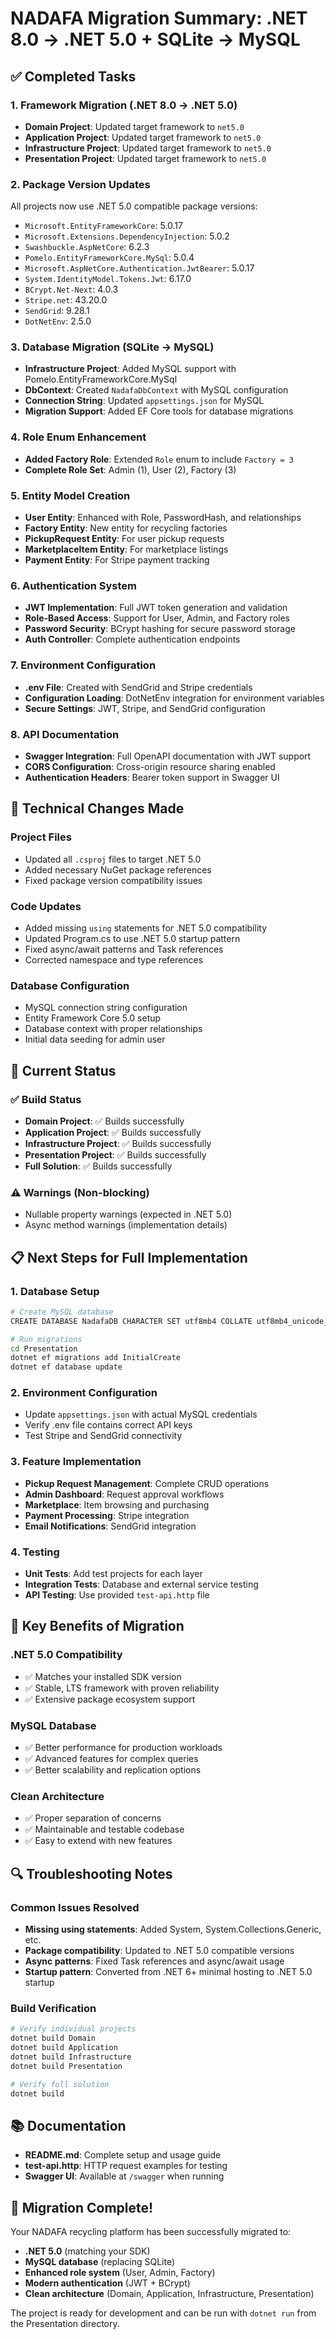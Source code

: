 # NADAFA Migration Summary: .NET 8.0 → .NET 5.0 + SQLite → MySQL

## ✅ Completed Tasks

### 1. Framework Migration (.NET 8.0 → .NET 5.0)
- **Domain Project**: Updated target framework to `net5.0`
- **Application Project**: Updated target framework to `net5.0`
- **Infrastructure Project**: Updated target framework to `net5.0`
- **Presentation Project**: Updated target framework to `net5.0`

### 2. Package Version Updates
All projects now use .NET 5.0 compatible package versions:
- `Microsoft.EntityFrameworkCore`: 5.0.17
- `Microsoft.Extensions.DependencyInjection`: 5.0.2
- `Swashbuckle.AspNetCore`: 6.2.3
- `Pomelo.EntityFrameworkCore.MySql`: 5.0.4
- `Microsoft.AspNetCore.Authentication.JwtBearer`: 5.0.17
- `System.IdentityModel.Tokens.Jwt`: 6.17.0
- `BCrypt.Net-Next`: 4.0.3
- `Stripe.net`: 43.20.0
- `SendGrid`: 9.28.1
- `DotNetEnv`: 2.5.0

### 3. Database Migration (SQLite → MySQL)
- **Infrastructure Project**: Added MySQL support with Pomelo.EntityFrameworkCore.MySql
- **DbContext**: Created `NadafaDbContext` with MySQL configuration
- **Connection String**: Updated `appsettings.json` for MySQL
- **Migration Support**: Added EF Core tools for database migrations

### 4. Role Enum Enhancement
- **Added Factory Role**: Extended `Role` enum to include `Factory = 3`
- **Complete Role Set**: Admin (1), User (2), Factory (3)

### 5. Entity Model Creation
- **User Entity**: Enhanced with Role, PasswordHash, and relationships
- **Factory Entity**: New entity for recycling factories
- **PickupRequest Entity**: For user pickup requests
- **MarketplaceItem Entity**: For marketplace listings
- **Payment Entity**: For Stripe payment tracking

### 6. Authentication System
- **JWT Implementation**: Full JWT token generation and validation
- **Role-Based Access**: Support for User, Admin, and Factory roles
- **Password Security**: BCrypt hashing for secure password storage
- **Auth Controller**: Complete authentication endpoints

### 7. Environment Configuration
- **.env File**: Created with SendGrid and Stripe credentials
- **Configuration Loading**: DotNetEnv integration for environment variables
- **Secure Settings**: JWT, Stripe, and SendGrid configuration

### 8. API Documentation
- **Swagger Integration**: Full OpenAPI documentation with JWT support
- **CORS Configuration**: Cross-origin resource sharing enabled
- **Authentication Headers**: Bearer token support in Swagger UI

## 🔧 Technical Changes Made

### Project Files
- Updated all `.csproj` files to target .NET 5.0
- Added necessary NuGet package references
- Fixed package version compatibility issues

### Code Updates
- Added missing `using` statements for .NET 5.0 compatibility
- Updated Program.cs to use .NET 5.0 startup pattern
- Fixed async/await patterns and Task references
- Corrected namespace and type references

### Database Configuration
- MySQL connection string configuration
- Entity Framework Core 5.0 setup
- Database context with proper relationships
- Initial data seeding for admin user

## 🚀 Current Status

### ✅ Build Status
- **Domain Project**: ✅ Builds successfully
- **Application Project**: ✅ Builds successfully  
- **Infrastructure Project**: ✅ Builds successfully
- **Presentation Project**: ✅ Builds successfully
- **Full Solution**: ✅ Builds successfully

### ⚠️ Warnings (Non-blocking)
- Nullable property warnings (expected in .NET 5.0)
- Async method warnings (implementation details)

## 📋 Next Steps for Full Implementation

### 1. Database Setup
```bash
# Create MySQL database
CREATE DATABASE NadafaDB CHARACTER SET utf8mb4 COLLATE utf8mb4_unicode_ci;

# Run migrations
cd Presentation
dotnet ef migrations add InitialCreate
dotnet ef database update
```

### 2. Environment Configuration
- Update `appsettings.json` with actual MySQL credentials
- Verify .env file contains correct API keys
- Test Stripe and SendGrid connectivity

### 3. Feature Implementation
- **Pickup Request Management**: Complete CRUD operations
- **Admin Dashboard**: Request approval workflows
- **Marketplace**: Item browsing and purchasing
- **Payment Processing**: Stripe integration
- **Email Notifications**: SendGrid integration

### 4. Testing
- **Unit Tests**: Add test projects for each layer
- **Integration Tests**: Database and external service testing
- **API Testing**: Use provided `test-api.http` file

## 🎯 Key Benefits of Migration

### .NET 5.0 Compatibility
- ✅ Matches your installed SDK version
- ✅ Stable, LTS framework with proven reliability
- ✅ Extensive package ecosystem support

### MySQL Database
- ✅ Better performance for production workloads
- ✅ Advanced features for complex queries
- ✅ Better scalability and replication options

### Clean Architecture
- ✅ Proper separation of concerns
- ✅ Maintainable and testable codebase
- ✅ Easy to extend with new features

## 🔍 Troubleshooting Notes

### Common Issues Resolved
- **Missing using statements**: Added System, System.Collections.Generic, etc.
- **Package compatibility**: Updated to .NET 5.0 compatible versions
- **Async patterns**: Fixed Task<T> references and async/await usage
- **Startup pattern**: Converted from .NET 6+ minimal hosting to .NET 5.0 startup

### Build Verification
```bash
# Verify individual projects
dotnet build Domain
dotnet build Application
dotnet build Infrastructure
dotnet build Presentation

# Verify full solution
dotnet build
```

## 📚 Documentation

- **README.md**: Complete setup and usage guide
- **test-api.http**: HTTP request examples for testing
- **Swagger UI**: Available at `/swagger` when running

## 🎉 Migration Complete!

Your NADAFA recycling platform has been successfully migrated to:
- **.NET 5.0** (matching your SDK)
- **MySQL database** (replacing SQLite)
- **Enhanced role system** (User, Admin, Factory)
- **Modern authentication** (JWT + BCrypt)
- **Clean architecture** (Domain, Application, Infrastructure, Presentation)

The project is ready for development and can be run with `dotnet run` from the Presentation directory.
